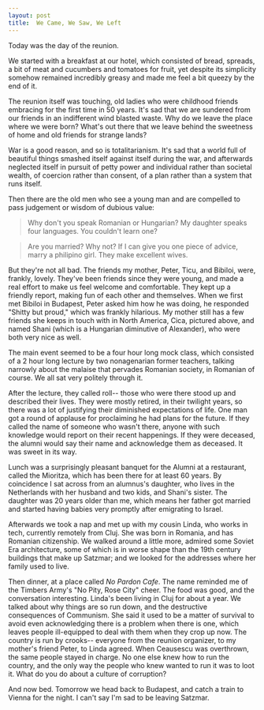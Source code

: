```yaml
---
layout: post 
title:  We Came, We Saw, We Left
---
```



Today was the day of the reunion. 

We started with a breakfast at our hotel, which consisted of
bread, spreads, a bit of meat and cucumbers and tomatoes for fruit, yet despite
its simplicity somehow remained incredibly greasy and made me feel a bit queezy
by the end of it.

The reunion itself was touching, old ladies who were childhood friends
embracing for the first time in 50 years. It's sad that we are sundered
from our friends in an indifferent wind blasted waste. Why do we leave the
place where we were born? What's out there that we leave behind the sweetness
of home and old friends for strange lands?

War is a good reason, and so is totalitarianism. It's sad that a world full of
beautiful things smashed itself against itself during the war, and afterwards
neglected itself in pursuit of petty power and individual rather than societal
wealth, of coercion rather than  consent, of a plan rather than a system that
runs itself.

Then there are the old men who see a young man and are compelled to pass
judgement or wisdom of dubious value:

> Why don't you speak Romanian or Hungarian? My daughter speaks four languages.
> You couldn't learn one?

> Are you married? Why not? If I can give you one piece of advice, marry a
> philipino girl. They make excellent wives.

But they're not all bad. The friends my mother, Peter, Ticu, and Bibiloi, were,
frankly, lovely. They've been friends since they were young, and made a real
effort to make us feel welcome and comfortable. They kept up a friendly report,
making fun of each other and themselves. When we first met Bibiloi in Budapest,
Peter asked him how he was doing, he responded "Shitty but proud," which was
frankly hilarious.  My mother still has a few friends she keeps in touch with
in North America, Cica, pictured above, and named Shani (which is a Hungarian
diminutive of Alexander), who were both very nice as well.

The main event seemed to be a four hour long mock class, which consisted of a 2
hour long lecture by two nonagenarian former teachers, talking narrowly about
the malaise that pervades Romanian society, in Romanian of course. We all sat
very politely through it.

After the lecture, they called roll-- those who were there stood up and
described their lives. They were mostly retired, in their twilight years, so
there was a lot of justifying their diminished expectations of life. One man
got a round of applause for proclaiming he had plans for the future. If they
called the name of someone who wasn't there, anyone with such knowledge would
report on their recent happenings. If they were deceased, the alumni would say
their name and acknowledge them as deceased. It was sweet in its way.

Lunch was a surprisingly pleasant banquet for the Alumni at a restaurant,
called the Mioritza, which has been there for at least 60 years. By coincidence
I sat across from an alumnus's daughter, who lives in the Netherlands with her
husband and two kids, and Shani's sister. The daughter was 20 years older than
me, which means her father got married and started having babies very promptly
after emigrating to Israel.

Afterwards we took a nap and met up with my cousin Linda, who works in tech,
currently remotely from Cluj. She was born in Romania, and has Romanian
citizenship. We walked around a little more, admired some
Soviet Era architecture, some of which is in worse shape than the 19th century
buildings that make up Satzmar; and we looked for the addresses where her
family used to live. 

Then dinner, at a place called *No Pardon Cafe*. The name reminded me of the
Timbers Army's "No Pity, Rose City" cheer.  The food was good, and the
conversation interesting. Linda's been living in Cluj for about a year. We
talked about why things are so run down, and the destructive consequences of
Communism. She said it used to be a matter of survival to avoid even
acknowledging there is a problem when there is one, which leaves people
ill-equipped to deal with them when they crop up now. The country is run by
crooks-- everyone from the reunion organizer, to my mother's friend Peter, to
Linda agreed. When Ceausescu was overthrown, the same people stayed in charge.
No one else knew how to run the country, and the only way the people who knew
wanted to run it was to loot it. What do you do about a culture of corruption?

And now bed. Tomorrow we head back to Budapest, and catch a train
to Vienna for the night. I can't say I'm sad to be leaving Satzmar.

